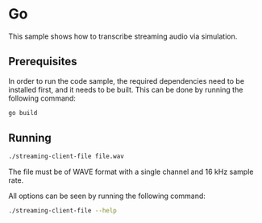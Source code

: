 # Go

This sample shows how to transcribe streaming audio via simulation.

## Prerequisites

In order to run the code sample, the required dependencies need to be installed first, and it needs to be built. This can be done by running the following command:

```sh
go build
```

## Running

```sh
./streaming-client-file file.wav
```

The file must be of WAVE format with a single channel and 16 kHz sample rate.

All options can be seen by running the following command:

```sh
./streaming-client-file --help
```
